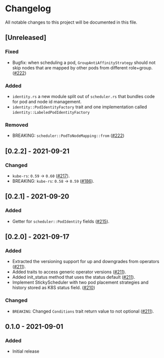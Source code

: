 # Changelog

All notable changes to this project will be documented in this file.

## [Unreleased]

### Fixed
- Bugfix: when scheduling a pod, `GroupAntiAffinityStrategy` should not skip nodes that are mapped by other pods from different role+group. ([#222])

### Added
- `identity.rs` a new module split out of `scheduler.rs` that bundles code for pod and node id management.
- `identity::PodIdentityFactory` trait and one implementation called `identity::LabeledPodIdentityFactory`

### Removed
- BREAKING: `scheduler::PodToNodeMapping::from` ([#222])

[#222]: https://github.com/stackabletech/operator-rs/pull/222

## [0.2.2] - 2021-09-21


### Changed

- `kube-rs`: `0.59` → `0.60` ([#217]).
- BREAKING: `kube-rs`: `0.58` → `0.59` ([#186]).

[#217]: https://github.com/stackabletech/operator-rs/pull/217
[#186]: https://github.com/stackabletech/operator-rs/pull/186

## [0.2.1] - 2021-09-20

### Added
- Getter for `scheduler::PodIdentity` fields ([#215]).

[#215]: https://github.com/stackabletech/operator-rs/pull/215

## [0.2.0] - 2021-09-17


### Added
- Extracted the versioning support for up and downgrades from operators ([#211]).
- Added traits to access generic operator versions ([#211]).
- Added init_status method that uses the status default ([#211]).
- Implement StickyScheduler with two pod placement strategies and history stored as K8S status field. ([#210])

### Changed
- `BREAKING`: Changed `Conditions` trait return value to not optional ([#211]). 

[#211]: https://github.com/stackabletech/operator-rs/pull/211
[#210]: https://github.com/stackabletech/operator-rs/pull/210

## 0.1.0 - 2021-09-01

### Added

- Initial release
